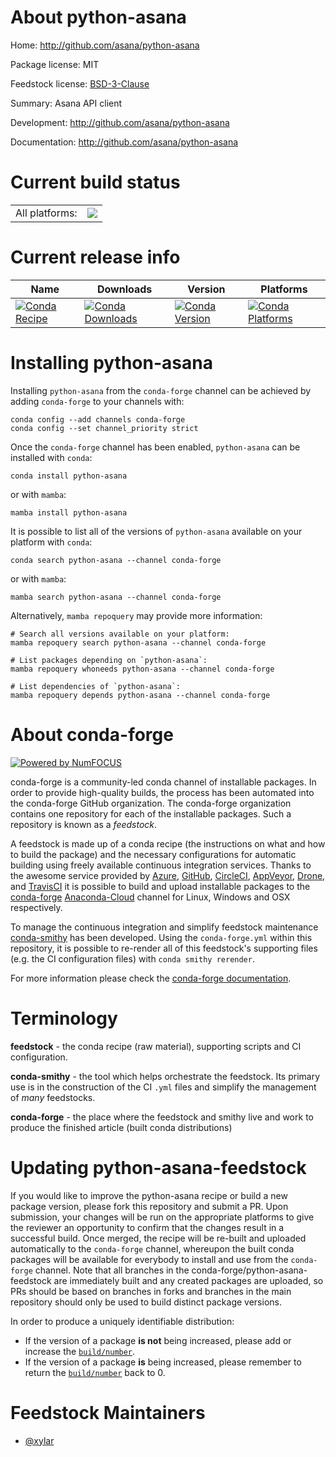 About python-asana
==================

Home: http://github.com/asana/python-asana

Package license: MIT

Feedstock license: [BSD-3-Clause](https://github.com/conda-forge/python-asana-feedstock/blob/main/LICENSE.txt)

Summary: Asana API client

Development: http://github.com/asana/python-asana

Documentation: http://github.com/asana/python-asana

Current build status
====================


<table><tr><td>All platforms:</td>
    <td>
      <a href="https://dev.azure.com/conda-forge/feedstock-builds/_build/latest?definitionId=15789&branchName=main">
        <img src="https://dev.azure.com/conda-forge/feedstock-builds/_apis/build/status/python-asana-feedstock?branchName=main">
      </a>
    </td>
  </tr>
</table>

Current release info
====================

| Name | Downloads | Version | Platforms |
| --- | --- | --- | --- |
| [![Conda Recipe](https://img.shields.io/badge/recipe-python--asana-green.svg)](https://anaconda.org/conda-forge/python-asana) | [![Conda Downloads](https://img.shields.io/conda/dn/conda-forge/python-asana.svg)](https://anaconda.org/conda-forge/python-asana) | [![Conda Version](https://img.shields.io/conda/vn/conda-forge/python-asana.svg)](https://anaconda.org/conda-forge/python-asana) | [![Conda Platforms](https://img.shields.io/conda/pn/conda-forge/python-asana.svg)](https://anaconda.org/conda-forge/python-asana) |

Installing python-asana
=======================

Installing `python-asana` from the `conda-forge` channel can be achieved by adding `conda-forge` to your channels with:

```
conda config --add channels conda-forge
conda config --set channel_priority strict
```

Once the `conda-forge` channel has been enabled, `python-asana` can be installed with `conda`:

```
conda install python-asana
```

or with `mamba`:

```
mamba install python-asana
```

It is possible to list all of the versions of `python-asana` available on your platform with `conda`:

```
conda search python-asana --channel conda-forge
```

or with `mamba`:

```
mamba search python-asana --channel conda-forge
```

Alternatively, `mamba repoquery` may provide more information:

```
# Search all versions available on your platform:
mamba repoquery search python-asana --channel conda-forge

# List packages depending on `python-asana`:
mamba repoquery whoneeds python-asana --channel conda-forge

# List dependencies of `python-asana`:
mamba repoquery depends python-asana --channel conda-forge
```


About conda-forge
=================

[![Powered by
NumFOCUS](https://img.shields.io/badge/powered%20by-NumFOCUS-orange.svg?style=flat&colorA=E1523D&colorB=007D8A)](https://numfocus.org)

conda-forge is a community-led conda channel of installable packages.
In order to provide high-quality builds, the process has been automated into the
conda-forge GitHub organization. The conda-forge organization contains one repository
for each of the installable packages. Such a repository is known as a *feedstock*.

A feedstock is made up of a conda recipe (the instructions on what and how to build
the package) and the necessary configurations for automatic building using freely
available continuous integration services. Thanks to the awesome service provided by
[Azure](https://azure.microsoft.com/en-us/services/devops/), [GitHub](https://github.com/),
[CircleCI](https://circleci.com/), [AppVeyor](https://www.appveyor.com/),
[Drone](https://cloud.drone.io/welcome), and [TravisCI](https://travis-ci.com/)
it is possible to build and upload installable packages to the
[conda-forge](https://anaconda.org/conda-forge) [Anaconda-Cloud](https://anaconda.org/)
channel for Linux, Windows and OSX respectively.

To manage the continuous integration and simplify feedstock maintenance
[conda-smithy](https://github.com/conda-forge/conda-smithy) has been developed.
Using the ``conda-forge.yml`` within this repository, it is possible to re-render all of
this feedstock's supporting files (e.g. the CI configuration files) with ``conda smithy rerender``.

For more information please check the [conda-forge documentation](https://conda-forge.org/docs/).

Terminology
===========

**feedstock** - the conda recipe (raw material), supporting scripts and CI configuration.

**conda-smithy** - the tool which helps orchestrate the feedstock.
                   Its primary use is in the construction of the CI ``.yml`` files
                   and simplify the management of *many* feedstocks.

**conda-forge** - the place where the feedstock and smithy live and work to
                  produce the finished article (built conda distributions)


Updating python-asana-feedstock
===============================

If you would like to improve the python-asana recipe or build a new
package version, please fork this repository and submit a PR. Upon submission,
your changes will be run on the appropriate platforms to give the reviewer an
opportunity to confirm that the changes result in a successful build. Once
merged, the recipe will be re-built and uploaded automatically to the
`conda-forge` channel, whereupon the built conda packages will be available for
everybody to install and use from the `conda-forge` channel.
Note that all branches in the conda-forge/python-asana-feedstock are
immediately built and any created packages are uploaded, so PRs should be based
on branches in forks and branches in the main repository should only be used to
build distinct package versions.

In order to produce a uniquely identifiable distribution:
 * If the version of a package **is not** being increased, please add or increase
   the [``build/number``](https://docs.conda.io/projects/conda-build/en/latest/resources/define-metadata.html#build-number-and-string).
 * If the version of a package **is** being increased, please remember to return
   the [``build/number``](https://docs.conda.io/projects/conda-build/en/latest/resources/define-metadata.html#build-number-and-string)
   back to 0.

Feedstock Maintainers
=====================

* [@xylar](https://github.com/xylar/)

